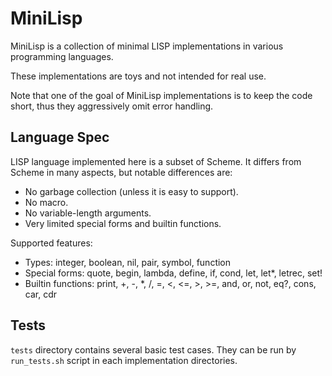 # MiniLisp

MiniLisp is a collection of minimal LISP implementations in various
programming languages.

These implementations are toys and not intended for real use.

Note that one of the goal of MiniLisp implementations is to keep the code short,
thus they aggressively omit error handling.


## Language Spec

LISP language implemented here is a subset of Scheme. It differs from Scheme
in many aspects, but notable differences are:

- No garbage collection (unless it is easy to support).
- No macro.
- No variable-length arguments.
- Very limited special forms and builtin functions.

Supported features:

- Types: integer, boolean, nil, pair, symbol, function
- Special forms: quote, begin, lambda, define, if, cond, let, let*, letrec, set!
- Builtin functions: print, +, -, *, /, =, <, <=, >, >=, and, or, not, eq?, cons, car, cdr


## Tests

`tests` directory contains several basic test cases. They can be run by
`run_tests.sh` script in each implementation directories.
